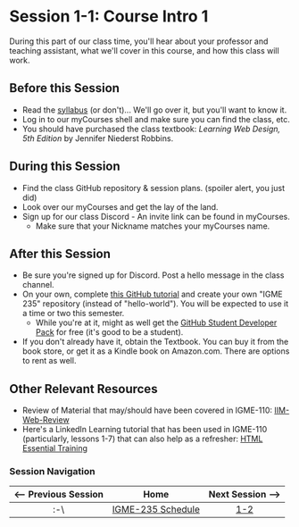# Session 1-1: Course Intro 1

During this part of our class time, you'll hear about your professor and teaching assistant, what we'll cover in this course, and how this class will work.

## Before this Session

  - Read the [syllabus](../syllabus.md) (or don't)... We'll go over it, but you'll want to know it.
  - Log in to our myCourses shell and make sure you can find the class, etc.
  - You should have purchased the class textbook: *Learning Web Design, 5th Edition* by Jennifer Niederst Robbins.

## During this Session
  - Find the class GitHub repository & session plans.  (spoiler alert, you just did)
  - Look over our myCourses and get the lay of the land.
  - Sign up for our class Discord - An invite link can be found in myCourses.
    -  Make sure that your Nickname matches your myCourses name.

## After this Session
  - Be sure you're signed up for Discord.  Post a hello message in the class channel.
  - On your own, complete [this GitHub tutorial](https://guides.github.com/activities/hello-world/) and create your own "IGME 235" repository (instead of "hello-world").  You will be expected to use it a time or two this semester.
      - While you're at it, might as well get the [GitHub Student Developer Pack](https://education.github.com/pack) for free (it's good to be a student).
  - If you don't already have it, obtain the Textbook.  You can buy it from the book store, or get it as a Kindle book on Amazon.com.  There are options to rent as well.

## Other Relevant Resources
- Review of Material that may/should have been covered in IGME-110: [IIM-Web-Review](https://github.com/tonethar/IGME-230-Master/tree/master/IIM-Web-Review)
- Here's a LinkedIn Learning tutorial that has been used in IGME-110 (particularly, lessons 1-7) that can also help as a refresher: [HTML Essential Training](https://www.linkedin.com/learning/html-essential-training)

### Session Navigation

| <-- Previous Session |               Home                  | Next Session --> |
|:--------------------:|:-----------------------------------:|:----------------:|
|   :-\                | [IGME-235 Schedule](../schedule.md) |   [1-2](1-2.md)  |
